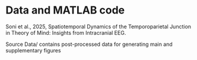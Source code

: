 # Data and MATLAB code

Soni et al., 2025, Spatiotemporal Dynamics of the Temporoparietal Junction in Theory of Mind: Insights from Intracranial EEG.
 
Source Data/ contains post-processed data for generating main and supplementary figures
